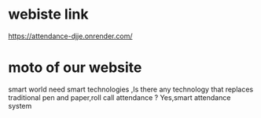 # webiste link
https://attendance-djje.onrender.com/

# moto of our website
smart  world need smart technologies ,Is there any technology that replaces  traditional pen and paper,roll call attendance ?
Yes,smart attendance system 
